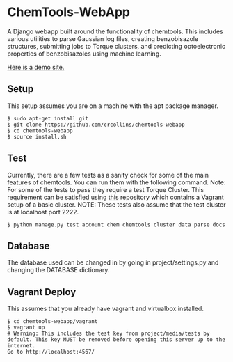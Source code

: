 ChemTools-WebApp
================
A Django webapp built around the functionality of chemtools. This includes various utilities to parse Gaussian log files, creating benzobisazole structures, submitting jobs to Torque clusters, and predicting optoelectronic properties of benzobisazoles using machine learning.

[Here is a demo site.](http://gauss.crcollins.com/)


Setup
-----

This setup assumes you are on a machine with the apt package manager.

    $ sudo apt-get install git
    $ git clone https://github.com/crcollins/chemtools-webapp
    $ cd chemtools-webapp
    $ source install.sh


Test
----

Currently, there are a few tests as a sanity check for some of the main features of chemtools. You can run them with the following command. Note: For some of the tests to pass they require a test Torque Cluster. This requirement can be satisfied using [this](https://github.com/crcollins/torquecluster) repository which contains a Vagrant setup of a basic cluster. NOTE: These tests also assume that the test cluster is at localhost port 2222.

    $ python manage.py test account chem chemtools cluster data parse docs


Database
--------

The database used can be changed in by going in project/settings.py and changing the DATABASE dictionary.


Vagrant Deploy
--------------

This assumes that you already have vagrant and virtualbox installed.

    $ cd chemtools-webapp/vagrant
    $ vagrant up
    # Warning: This includes the test key from project/media/tests by default. This key MUST be removed before opening this server up to the internet.
    Go to http://localhost:4567/


